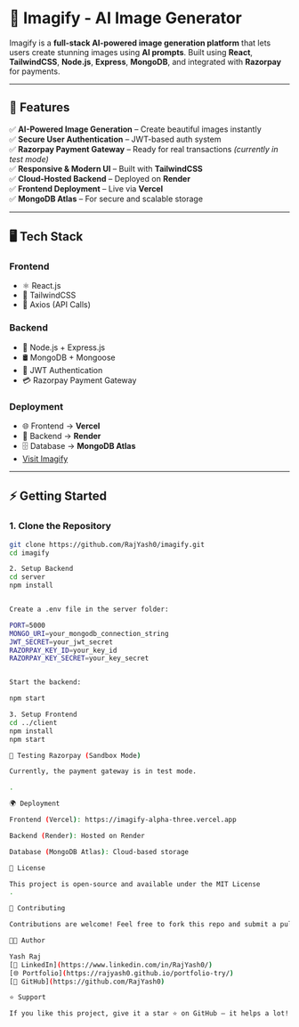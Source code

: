 # 🌟 Imagify - AI Image Generator

Imagify is a **full-stack AI-powered image generation platform** that lets users create stunning images using **AI prompts**. Built using **React**, **TailwindCSS**, **Node.js**, **Express**, **MongoDB**, and integrated with **Razorpay** for payments.

---

## 🚀 Features

✅ **AI-Powered Image Generation** – Create beautiful images instantly  
✅ **Secure User Authentication** – JWT-based auth system  
✅ **Razorpay Payment Gateway** – Ready for real transactions *(currently in test mode)*  
✅ **Responsive & Modern UI** – Built with **TailwindCSS**  
✅ **Cloud-Hosted Backend** – Deployed on **Render**  
✅ **Frontend Deployment** – Live via **Vercel**  
✅ **MongoDB Atlas** – For secure and scalable storage

---

## 🖥️ Tech Stack

### **Frontend**
- ⚛️ React.js
- 🎨 TailwindCSS
- 🔄 Axios (API Calls)

### **Backend**
- 🚀 Node.js + Express.js
- 🛢️ MongoDB + Mongoose
- 🔐 JWT Authentication
- 💳 Razorpay Payment Gateway

### **Deployment**
- 🌐 Frontend → **Vercel**
- 🔗 Backend → **Render**
- 🗄️ Database → **MongoDB Atlas**
- [Visit Imagify](https://imagify-alpha-three.vercel.app)

---

## ⚡ Getting Started

### **1. Clone the Repository**
```bash
git clone https://github.com/RajYash0/imagify.git
cd imagify

2. Setup Backend
cd server
npm install


Create a .env file in the server folder:

PORT=5000
MONGO_URI=your_mongodb_connection_string
JWT_SECRET=your_jwt_secret
RAZORPAY_KEY_ID=your_key_id
RAZORPAY_KEY_SECRET=your_key_secret


Start the backend:

npm start

3. Setup Frontend
cd ../client
npm install
npm start

🧪 Testing Razorpay (Sandbox Mode)

Currently, the payment gateway is in test mode.

.

🌍 Deployment

Frontend (Vercel): https://imagify-alpha-three.vercel.app

Backend (Render): Hosted on Render

Database (MongoDB Atlas): Cloud-based storage

📜 License

This project is open-source and available under the MIT License
.

🤝 Contributing

Contributions are welcome! Feel free to fork this repo and submit a pull request.

👨‍💻 Author

Yash Raj
[💼 LinkedIn](https://www.linkedin.com/in/RajYash0/)
[🌐 Portfolio](https://rajyash0.github.io/portfolio-try/)
[🐙 GitHub](https://github.com/RajYash0)

⭐ Support

If you like this project, give it a star ⭐ on GitHub — it helps a lot! 🚀
